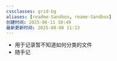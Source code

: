 ```yaml
---
cssclasses: grid-bg
aliases: [readme-Sandbox, reame-Sandbox]
创建时间: 2025-06-11 10:49
最新更新时间: 2025-08-08 11:13
---
```

- 用于记录暂不知道如何分类的文件
- 随手记